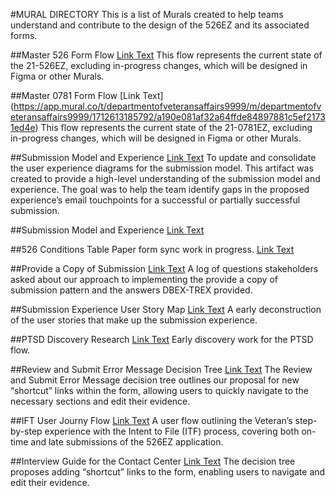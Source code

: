 #MURAL DIRECTORY
This is a list of Murals created to help teams understand and contribute to the design of the 526EZ and its associated forms.

##Master 526 Form Flow
[Link Text](https://app.mural.co/t/departmentofveteransaffairs9999/m/departmentofveteransaffairs9999/1686768383603/3f4415dd2ddb71bbd104ebefd92a2c7b553ad792)
This flow represents the current state of the 21-526EZ, excluding in-progress changes, which will be designed in Figma or other Murals.

##Master 0781 Form Flow
[Link Text] (https://app.mural.co/t/departmentofveteransaffairs9999/m/departmentofveteransaffairs9999/1712613185792/a190e081af32a64ffde84897881c5ef21731ed4e)
This flow represents the current state of the 21-0781EZ, excluding in-progress changes, which will be designed in Figma or other Murals.

##Submission Model and Experience 
[Link Text](https://app.mural.co/t/departmentofveteransaffairs9999/m/departmentofveteransaffairs9999/1736530166100/bbd2f33feb29e9761ed67dd0eaa576514adc6112)
To update and consolidate the user experience diagrams for the submission model. 
This artifact was created to provide a high-level understanding of the submission model and experience.
The goal was to help the team identify gaps in the proposed experience’s email touchpoints for a successful or partially successful submission. 

##Submission Model and Experience 
[Link Text](https://app.mural.co/t/departmentofveteransaffairs9999/m/departmentofveteransaffairs9999/1711478063212/5b744d81f239e5ae30aaf28ff98414a9dc3c7e72?sender=u2d8a66f6d38755bd8c4c6218)

##526 Conditions Table
Paper form sync work in progress.
[Link Text](https://app.mural.co/t/departmentofveteransaffairs9999/m/departmentofveteransaffairs9999/1734566815529/323471b44b6afddf33ecfc3a0ef57e0cc74e4026)

##Provide a Copy of Submission
[Link Text](https://app.mural.co/t/departmentofveteransaffairs9999/m/departmentofveteransaffairs9999/1736865041471/b1cfe802fe99c9dc661c082805a636bfd642de5b)
A log of questions stakeholders asked about our approach to implementing the provide a copy of submission pattern and the answers DBEX-TREX provided. 

##Submission Experience User Story Map
[Link Text](https://app.mural.co/t/departmentofveteransaffairs9999/m/departmentofveteransaffairs9999/1732231610329/b35926154a670461fa8cf3d71b17150066701abb)
A early deconstruction of the user stories that make up the submission experience. 

##PTSD Discovery Research
[Link Text](https://app.mural.co/t/departmentofveteransaffairs9999/m/departmentofveteransaffairs9999/1710425395956/4f0a397015bbcaadd1a421ed60e8d8e185cf1b12)
Early discovery work for the PTSD flow. 

##Review and Submit Error Message Decision Tree
[Link Text](https://app.mural.co/t/departmentofveteransaffairs9999/m/departmentofveteransaffairs9999/1705619617242/1f3c8f10802119ea2e8a9e5ac24aa99fdaf12289)
The Review and Submit Error Message decision tree outlines our proposal for new “shortcut” links within the form, allowing users to quickly navigate to the necessary sections and edit their evidence.

##IFT User Journy Flow 
[Link Text](https://app.mural.co/t/departmentofveteransaffairs9999/m/departmentofveteransaffairs9999/1690405473003/4b31d27cd55718422ae4453cb958ec8075ff2944)
A user flow outlining the Veteran’s step-by-step experience with the Intent to File (ITF) process, covering both on-time and late submissions of the 526EZ application.

##Interview Guide for the Contact Center
[Link Text](https://app.mural.co/t/departmentofveteransaffairs9999/m/departmentofveteransaffairs9999/1690817339845/a1489c4116120a37175b7e868df627a31241d313)
The decision tree proposes adding “shortcut” links to the form, enabling users to navigate and edit their evidence.
